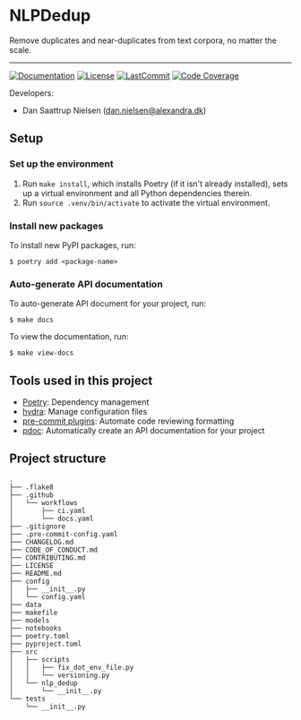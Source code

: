 # NLPDedup

Remove duplicates and near-duplicates from text corpora, no matter the scale.

______________________________________________________________________
[![Documentation](https://img.shields.io/badge/docs-passing-green)](https://saattrupdan.github.io/nlp_dedup/nlp_dedup.html)
[![License](https://img.shields.io/github/license/saattrupdan/nlp_dedup)](https://github.com/saattrupdan/nlp_dedup/blob/main/LICENSE)
[![LastCommit](https://img.shields.io/github/last-commit/saattrupdan/nlp_dedup)](https://github.com/saattrupdan/nlp_dedup/commits/main)
[![Code Coverage](https://img.shields.io/badge/Coverage-0%25-red.svg)](https://github.com/saattrupdan/nlp_dedup/tree/main/tests)


Developers:

- Dan Saattrup Nielsen (dan.nielsen@alexandra.dk)


## Setup

### Set up the environment

1. Run `make install`, which installs Poetry (if it isn't already installed), sets up a virtual environment and all Python dependencies therein.
2. Run `source .venv/bin/activate` to activate the virtual environment.

### Install new packages

To install new PyPI packages, run:

```
$ poetry add <package-name>
```

### Auto-generate API documentation

To auto-generate API document for your project, run:

```
$ make docs
```

To view the documentation, run:

```
$ make view-docs
```

## Tools used in this project
* [Poetry](https://towardsdatascience.com/how-to-effortlessly-publish-your-python-package-to-pypi-using-poetry-44b305362f9f): Dependency management
* [hydra](https://hydra.cc/): Manage configuration files
* [pre-commit plugins](https://pre-commit.com/): Automate code reviewing formatting
* [pdoc](https://github.com/pdoc3/pdoc): Automatically create an API documentation for your project

## Project structure
```
.
├── .flake8
├── .github
│   └── workflows
│       ├── ci.yaml
│       └── docs.yaml
├── .gitignore
├── .pre-commit-config.yaml
├── CHANGELOG.md
├── CODE_OF_CONDUCT.md
├── CONTRIBUTING.md
├── LICENSE
├── README.md
├── config
│   ├── __init__.py
│   └── config.yaml
├── data
├── makefile
├── models
├── notebooks
├── poetry.toml
├── pyproject.toml
├── src
│   ├── scripts
│   │   ├── fix_dot_env_file.py
│   │   └── versioning.py
│   └── nlp_dedup
│       └── __init__.py
└── tests
    └── __init__.py
```
